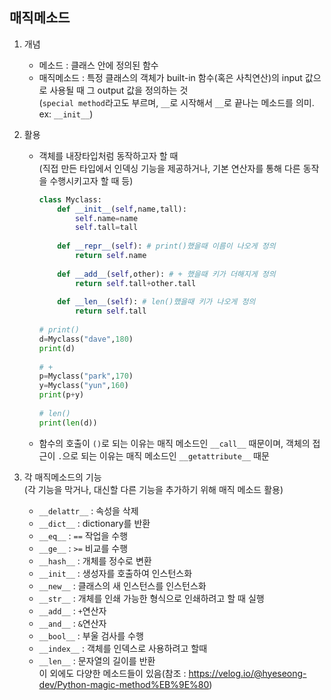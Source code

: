 ## 매직메소드
1. 개념
   * 메소드 : 클래스 안에 정의된 함수
   * 매직메소드 : 특정 클래스의 객체가 built-in 함수(혹은 사칙연산)의 input 값으로 사용될 때 그 output 값을 정의하는 것  
     (`special method`라고도 부르며, `__`로 시작해서 `__`로 끝나는 메소드를 의미. ex: `__init__`)
     
2. 활용
   * 객체를 내장타입처럼 동작하고자 할 때  
     (직접 만든 타입에서 인덱싱 기능을 제공하거나, 기본 연산자를 통해 다른 동작을 수행시키고자 할 때 등)
     
     ```python
     class Myclass:
         def __init__(self,name,tall):
             self.name=name
             self.tall=tall
    
         def __repr__(self): # print()했을때 이름이 나오게 정의
             return self.name
    
         def __add__(self,other): # + 했을때 키가 더해지게 정의
             return self.tall+other.tall
    
         def __len__(self): # len()했을때 키가 나오게 정의
             return self.tall
    
     # print()
     d=Myclass("dave",180)
     print(d)
    
     # +
     p=Myclass("park",170)
     y=Myclass("yun",160)
     print(p+y)
    
     # len()
     print(len(d))   
     ```
    
   * 함수의 호출이 `()`로 되는 이유는 매직 메소드인 `__call__` 때문이며,
     객체의 접근이 `.`으로 되는 이유는 매직 메소드인 `__getattribute__` 때문
     
3. 각 매직메소드의 기능  
   (각 기능을 막거나, 대신할 다른 기능을 추가하기 위해 매직 메소드 활용)
    * `__delattr__` : 속성을 삭제
    * `__dict__` : dictionary를 반환
    * `__eq__` : `==` 작업을 수행
    * `__ge__` : `>=` 비교를 수행
    * `__hash__` : 개체를 정수로 변환
    * `__init__` : 생성자를 호출하여 인스턴스화
    * `__new__` : 클래스의 새 인스턴스를 인스턴스화
    * `__str__` : 개체를 인쇄 가능한 형식으로 인쇄하려고 할 때 실행
    * `__add__` : `+`연산자
    * `__and__` : `&`연산자
    * `__bool__` : 부울 검사를 수행
    * `__index__` : 객체를 인덱스로 사용하려고 할때
    * `__len__` : 문자열의 길이를 반환  
    이 외에도 다양한 메소드들이 있음(참조 : https://velog.io/@hyeseong-dev/Python-magic-method%EB%9E%80)
      